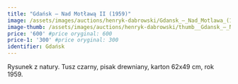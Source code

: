 ```yaml
---
title: "Gdańsk – Nad Motławą II (1959)"
image: /assets/images/auctions/henryk-dabrowski/Gdansk_–_Nad_Motlawa_(1959)-2.jpg
image-thumb: /assets/images/auctions/henryk-dabrowski/thumb__Gdansk_–_Nad_Motlawa_(1959)-2.jpg
price: '600' #price oryginal: 600
price-1: '300' #price oryginal: 300
identifier: Gdańsk
---
```


Rysunek z natury. Tusz czarny, pisak drewniany, karton 62x49 cm, rok 1959.
